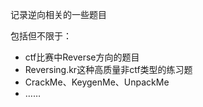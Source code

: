 记录逆向相关的一些题目

包括但不限于：
- ctf比赛中Reverse方向的题目
- Reversing.kr这种高质量非ctf类型的练习题
- CrackMe、KeygenMe、UnpackMe
- ……
